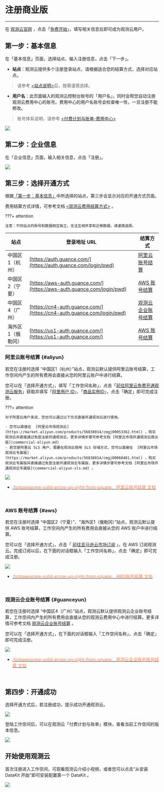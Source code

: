 # 注册商业版
---

在 [观测云官网](https://www.guance.com/) ，点击「[免费开始](https://auth.guance.com/businessRegister)」，填写相关信息后即可成为观测云用户。

## 第一步：基本信息

在「基本信息」页面，选择站点、输入注册信息，点击「下一步」。

- **站点**：观测云提供多个注册登录站点，请根据适合您的结算方式，选择对应站点。<br/>
> 请参考 [<站点说明>](../getting-started/necessary-for-beginners/select-site.md)后，按需谨慎选择。

- **用户名**：此页面输入的观测云控制台账号的「用户名」，同时会帮您自动注册观测云费用中心的账号。费用中心的用户名账号会检查唯一性，一旦注册不能修改。<br/>
> 账号体系说明，请参考 [<付费计划与账单-费用中心>](../billing/index.md#_3)

![](img/commercial-register-1.png)

## 第二步：企业信息

在「企业信息」页面，输入相关信息，点击「注册」。

![](img/11.account_center_4.png)

## 第三步：选择开通方式

根据[「第一步：基本信息」](#_2)中所选择的站点，第三步会显示对应的开通方式页面。

费用结算方式详情，可参考文档 [<观测云费用结算方式>](../billing/billing-account/index.md) 。

???+ attention

    注意：不同站点的账号和数据相互独立，无法互相共享和迁移数据，请谨慎选择。

| 站点              | 登录地址 URL                                                 | 结算方式           |
| ----------------- | ------------------------------------------------------------ | ------------------ |
| 中国区1（杭州）   | [https://auth.guance.com/](https://auth.guance.com/login/pwd) | [阿里云账号结算](#aliyun)    |
| 中国区2（宁夏）   | [https://aws-auth.guance.com/](https://aws-auth.guance.com/login/pwd) | [AWS 账号结算](#aws)        |
| 中国区4（广州）   | [https://cn4-auth.guance.com/](https://cn4-auth.guance.com/login/pwd) | [观测云企业账号结算](#guanceyun) |
| 海外区1（俄勒冈） | [https://us1-auth.guance.com/](https://us1-auth.guance.com/) | [AWS 账号结算](#aws)      |

### 阿里云账号结算 {#aliyun}

若您在注册时选择 “中国区1（杭州）”站点，观测云默认提供阿里云账号结算，工作空间内产生的所有费用会直接从您的阿里云账户中进行结算。

您可以在「选择开通方式」，填写「工作空间名称」，点击「[前往阿里云免费开通观测云服务](https://market.aliyun.com/products/56838014/cmgj00053362.html)」获取并填写「[阿里用户 ID](../billing/billing-account/aliyun-account.md#uid)」、「[商品实例ID](../billing/billing-account/aliyun-account.md#entity-id)」，点击「确定」即可完成注册。

???+ attention

    对于阿里云用户来说，您也可以通过以下方式直接开通观测云进行使用。
    
    - 您可以直接在  [阿里云市场观测云](https://market.aliyun.com/products/56838014/cmgj00053362.html) ，购买观测云并直接通过免登注册开通观测云，更多详情步骤可参考文档 [阿里云市场开通观测云商业版](commercial-aliyun.md)
    - 若您是阿里云 SLS 用户，需要在观测云使用 SLS 存储方式，您可以直接在  [阿里云市场观测云专属版](https://market.aliyun.com/products/56838014/cmgj00060481.html) ，购买观测云专属版并直接通过免登注册开通观测云专属版，更多详情步骤可参考文档 [阿里云市场开通观测云专属版](commercial-aliyun-sls.md) 。

![](img/8.register_1.png)

<div class="grid cards" markdown>

- [<font color="coral"> :fontawesome-solid-arrow-up-right-from-square: &nbsp; 阿里云账号结算 文档</font>](./billing-account/aliyun-account.md)

<br/>

</div>

### AWS 账号结算 {#aws}

若您在注册时选择 “中国区2（宁夏）”、“海外区1（俄勒冈）”站点，观测云默认提供 AWS 账号结算，工作空间内产生的所有费用会直接从您的 AWS 账户中进行结算。

您可以在「选择开通方式」，点击「 [前往亚马逊云市场订阅](../billing/billing-account/aws-account.md#subscribe) 」，在 AWS 订阅观测云。完成订阅以后，在下面的对话框输入「工作空间名称」，点击「确定」即可完成注册。

![](img/8.register_3.png)

<div class="grid cards" markdown>

- [<font color="coral"> :fontawesome-solid-arrow-up-right-from-square: &nbsp; AWS账号结算 文档</font>](./billing-account/aws-account.md)

<br/>

</div>

### 观测云企业账号结算 {#guanceyun}

若您在注册时选择 “中国区4（广州）”站点，观测云默认提供观测云企业账号结算，工作空间内产生的所有费用会直接从您的观测云费用中心中进行结算。更多详情可参考文档 [观测云企业账号结算](../billing/billing-account/enterprise-account.md) 。

您可以在「选择开通方式」，在下面的对话框输入「工作空间名称」，点击「确定」即可完成注册。

![](img/8.register_4.png)

<div class="grid cards" markdown>

- [<font color="coral"> :fontawesome-solid-arrow-up-right-from-square: &nbsp; 观测云企业账号账号结算 文档</font>](./billing-account/enterprise-account.md)

<br/>

</div>

## 第四步：开通成功

选择开通方式后，若注册成功，提示成功开通观测云。

![](img/1.sls_8.png)

登陆工作空间后，可以在观测云「付费计划与账单」模块，查看当前工作空间的版本信息。

![](img/12.billing_1.png)
## 开始使用观测云

首次注册进入工作空间，可观看观测云介绍小视频，或者您可以点击“从安装 DataKit 开始”即可安装配置第一个 DataKit 。

![](img/1-free-start-1109.png)